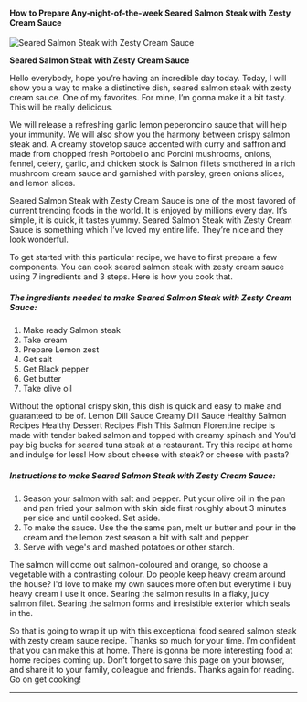             

#### How to Prepare Any-night-of-the-week Seared Salmon Steak with Zesty Cream Sauce

![Seared Salmon Steak with Zesty Cream Sauce](https://img-global.cpcdn.com/recipes/46360262/751x532cq70/seared-salmon-steak-with-zesty-cream-sauce-recipe-main-photo.jpg)

**Seared Salmon Steak with Zesty Cream Sauce**

Hello everybody, hope you’re having an incredible day today. Today, I will show you a way to make a distinctive dish, seared salmon steak with zesty cream sauce. One of my favorites. For mine, I’m gonna make it a bit tasty. This will be really delicious.

We will release a refreshing garlic lemon peperoncino sauce that will help your immunity. We will also show you the harmony between crispy salmon steak and. A creamy stovetop sauce accented with curry and saffron and made from chopped fresh Portobello and Porcini mushrooms, onions, fennel, celery, garlic, and chicken stock is Salmon fillets smothered in a rich mushroom cream sauce and garnished with parsley, green onions slices, and lemon slices.

Seared Salmon Steak with Zesty Cream Sauce is one of the most favored of current trending foods in the world. It is enjoyed by millions every day. It’s simple, it is quick, it tastes yummy. Seared Salmon Steak with Zesty Cream Sauce is something which I’ve loved my entire life. They’re nice and they look wonderful.

To get started with this particular recipe, we have to first prepare a few components. You can cook seared salmon steak with zesty cream sauce using 7 ingredients and 3 steps. Here is how you cook that.

##### The ingredients needed to make Seared Salmon Steak with Zesty Cream Sauce:

1.  Make ready Salmon steak
2.  Take cream
3.  Prepare Lemon zest
4.  Get salt
5.  Get Black pepper
6.  Get butter
7.  Take olive oil

Without the optional crispy skin, this dish is quick and easy to make and guaranteed to be of. Lemon Dill Sauce Creamy Dill Sauce Healthy Salmon Recipes Healthy Dessert Recipes Fish This Salmon Florentine recipe is made with tender baked salmon and topped with creamy spinach and You'd pay big bucks for seared tuna steak at a restaurant. Try this recipe at home and indulge for less! How about cheese with steak? or cheese with pasta?

##### Instructions to make Seared Salmon Steak with Zesty Cream Sauce:

1.  Season your salmon with salt and pepper. Put your olive oil in the pan and pan fried your salmon with skin side first roughly about 3 minutes per side and until cooked. Set aside.
2.  To make the sauce. Use the the same pan, melt ur butter and pour in the cream and the lemon zest.season a bit with salt and pepper.
3.  Serve with vege's and mashed potatoes or other starch.

The salmon will come out salmon-coloured and orange, so choose a vegetable with a contrasting colour. Do people keep heavy cream around the house? I'd love to make my own sauces more often but everytime i buy heavy cream i use it once. Searing the salmon results in a flaky, juicy salmon filet. Searing the salmon forms and irresistible exterior which seals in the.

So that is going to wrap it up with this exceptional food seared salmon steak with zesty cream sauce recipe. Thanks so much for your time. I’m confident that you can make this at home. There is gonna be more interesting food at home recipes coming up. Don’t forget to save this page on your browser, and share it to your family, colleague and friends. Thanks again for reading. Go on get cooking!

* * *
